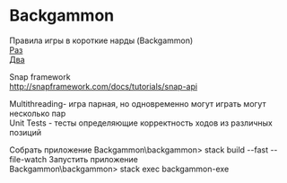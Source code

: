# Backgammon
Правила игры в короткие нарды (Backgammon)
<br>
[Раз](https://www.youtube.com/watch?v=FchG_3D6sP0)
<br>
[Два](https://www.youtube.com/watch?v=8M27BLILyaE)

Snap framework
<br>
http://snapframework.com/docs/tutorials/snap-api

Multithreading- игра парная, но одновременно могут играть могут несколько пар 
<br>
Unit Tests - тесты определяющие корректность ходов из различных позиций

Собрать приложение
Backgammon\backgammon> stack build --fast --file-watch
Запустить приложение <br>
Backgammon\backgammon> stack exec backgammon-exe





 
